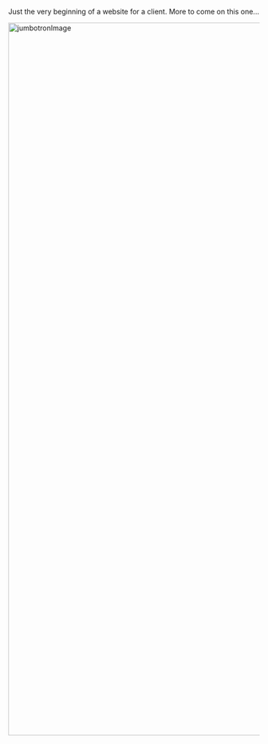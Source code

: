 Just the very beginning of a website for a client. More to come on this one...

<img width="1427" alt="jumbotronImage" src="https://user-images.githubusercontent.com/34074885/56474891-2b0fa280-6435-11e9-9849-c844d2abe423.png">
